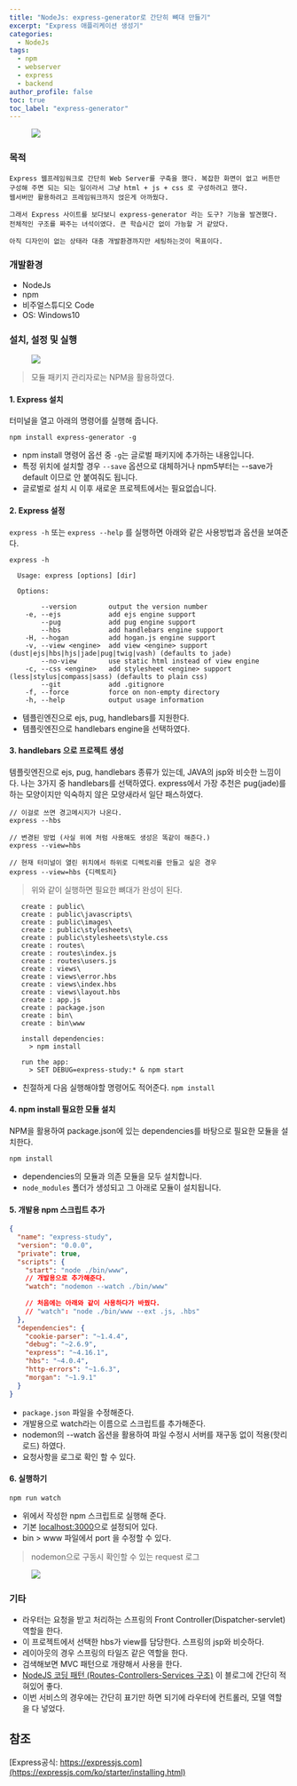 ```yaml
---
title: "NodeJs: express-generator로 간단히 뼈대 만들기"
excerpt: "Express 애플리케이션 생성기"
categories:
  - NodeJs
tags:
  - npm
  - webserver
  - express
  - backend
author_profile: false
toc: true
toc_label: "express-generator"
---
```


<figure>
    <a href="{{ site.baseurl }}/assets/images/nodejs/express-1.png"><img src="{{ site.baseurl }}/assets/images/nodejs/express-1.png"></a>
</figure>

### 목적
```
Express 웹프레임워크로 간단히 Web Server를 구축을 했다. 복잡한 화면이 없고 버튼만 
구성해 주면 되는 되는 일이라서 그냥 html + js + css 로 구성하려고 했다.
웹서버만 활용하려고 프레임워크까지 얹은게 아까웠다.

그래서 Express 사이트를 보다보니 express-generator 라는 도구? 기능을 발견했다. 
전체적인 구조를 짜주는 녀석이였다. 큰 학습시간 없이 가능할 거 같았다.

아직 디자인이 없는 상태라 대충 개발환경까지만 세팅하는것이 목표이다.
```

### 개발환경
- NodeJs
- npm
- 비주얼스튜디오 Code
- OS: Windows10

### 설치, 설정 및 실행
<figure>
    <a href="{{ site.baseurl }}/assets/images/nodejs/nodejs-2.jpg"><img src="{{ site.baseurl }}/assets/images/nodejs/nodejs-2.jpg"></a>
</figure>

>모듈 패키지 관리자로는 NPM을 활용하였다.


#### 1. Express 설치

터미널을 열고 아래의 명령어를 실행해 줍니다.

```
npm install express-generator -g
```
- npm install 명령어 옵션 중 `-g`는 글로벌 패키지에 추가하는 내용입니다.
- 특정 위치에 설치할 경우 `--save` 옵션으로 대체하거나 npm5부터는
--save가 default 이므로 안 붙여줘도 됩니다.
- 글로벌로 설치 시 이후 새로운 프로젝트에서는 필요없습니다.

#### 2. Express 설정
`express -h` 또는 `express --help` 를 실행하면 아래와 같은 사용방법과 옵션을 보여준다. 
```
express -h

  Usage: express [options] [dir]

  Options:

        --version        output the version number
    -e, --ejs            add ejs engine support   
        --pug            add pug engine support
        --hbs            add handlebars engine support
    -H, --hogan          add hogan.js engine support
    -v, --view <engine>  add view <engine> support (dust|ejs|hbs|hjs|jade|pug|twig|vash) (defaults to jade)
        --no-view        use static html instead of view engine
    -c, --css <engine>   add stylesheet <engine> support (less|stylus|compass|sass) (defaults to plain css)
        --git            add .gitignore
    -f, --force          force on non-empty directory
    -h, --help           output usage information
```

- 템플린엔진으로 ejs, pug, handlebars를 지원한다.
- 템플릿엔진으로 handlebars engine을 선택하였다.

#### 3. handlebars 으로 프로젝트 생성

템플릿엔진으로 ejs, pug, handlebars 종류가 있는데, JAVA의 jsp와 비슷한 느낌이다.
나는 3가지 중 handlebars를 선택하였다. express에서 가장 추천은 pug(jade)를 하는 모양이지만
익숙하지 않은 모양새라서 일단 패스하였다.

```
// 이걸로 쓰면 경고메시지가 나온다.
express --hbs

// 변경된 방법 (사실 위에 처럼 사용해도 생성은 똑같이 해준다.)
express --view=hbs

// 현재 터미널이 열린 위치에서 하위로 디렉토리를 만들고 싶은 경우
express --view=hbs {디렉토리}
```

>위와 같이 실행하면 필요한 뼈대가 완성이 된다.

```
   create : public\
   create : public\javascripts\
   create : public\images\
   create : public\stylesheets\
   create : public\stylesheets\style.css
   create : routes\
   create : routes\index.js
   create : routes\users.js
   create : views\
   create : views\error.hbs
   create : views\index.hbs
   create : views\layout.hbs
   create : app.js
   create : package.json
   create : bin\
   create : bin\www

   install dependencies:
     > npm install

   run the app:
     > SET DEBUG=express-study:* & npm start
```
- 친절하게 다음 실행해야할 명령어도 적어준다. `npm install`

#### 4. npm install 필요한 모듈 설치

NPM을 활용하여 package.json에 있는 dependencies를 바탕으로 필요한 모듈을 설치한다.

```
npm install
```

- dependencies의 모듈과 의존 모듈을 모두 설치합니다.
- `node_modules` 폴더가 생성되고 그 아래로 모듈이 설치됩니다.

#### 5. 개발용 npm 스크립트 추가

```json
{
  "name": "express-study",
  "version": "0.0.0",
  "private": true,
  "scripts": {
    "start": "node ./bin/www",
    // 개발용으로 추가해준다.
    "watch": "nodemon --watch ./bin/www"
    
    // 처음에는 아래와 같이 사용하다가 바꿨다.
    // "watch": "node ./bin/www --ext .js, .hbs"
  },
  "dependencies": {
    "cookie-parser": "~1.4.4",
    "debug": "~2.6.9",
    "express": "~4.16.1",
    "hbs": "~4.0.4",
    "http-errors": "~1.6.3",
    "morgan": "~1.9.1"
  }
}
```

- `package.json` 파일을 수정해준다.
- 개발용으로 watch라는 이름으로 스크립트를 추가해준다.
- nodemon의 --watch 옵션을 활용하여 파일 수정시 서버를 재구동 없이 적용(핫리로드) 하였다.
- 요청사항을 로그로 확인 할 수 있다.


#### 6. 실행하기
```
npm run watch
```
- 위에서 작성한 npm 스크립트로 실행해 준다.
- 기본 [localhost:3000](http://localhost:3000)으로 설정되어 있다.
- bin > www 파일에서 port 을 수정할 수 있다.

>nodemon으로 구동시 확인할 수 있는 request 로그
<figure>
    <a href="{{ site.baseurl }}/assets/images/nodejs/express-2.png"><img src="{{ site.baseurl }}/assets/images/nodejs/express-2.png"></a>
</figure>

### 기타

- 라우터는 요청을 받고 처리하는 스프링의 Front Controller(Dispatcher-servlet)역할을 한다.
- 이 프로젝트에서 선택한 hbs가 view를 담당한다. 스프링의 jsp와 비슷하다.
- 레이아웃의 경우 스프링의 타일즈 같은 역할을 한다.
- 검색해보면 MVC 패턴으로 개량해서 사용을 한다. 
- [NodeJS 코딩 패턴 (Routes-Controllers-Services 구조)](https://gofnrk.tistory.com/65) 이 블로그에 간단히 적혀있어 좋다.
- 이번 서비스의 경우에는 간단히 표기만 하면 되기에 라우터에 컨트롤러, 모델 역할을 다 넣었다.



## 참조
[Express공식: https://expressjs.com](https://expressjs.com/ko/starter/installing.html)



